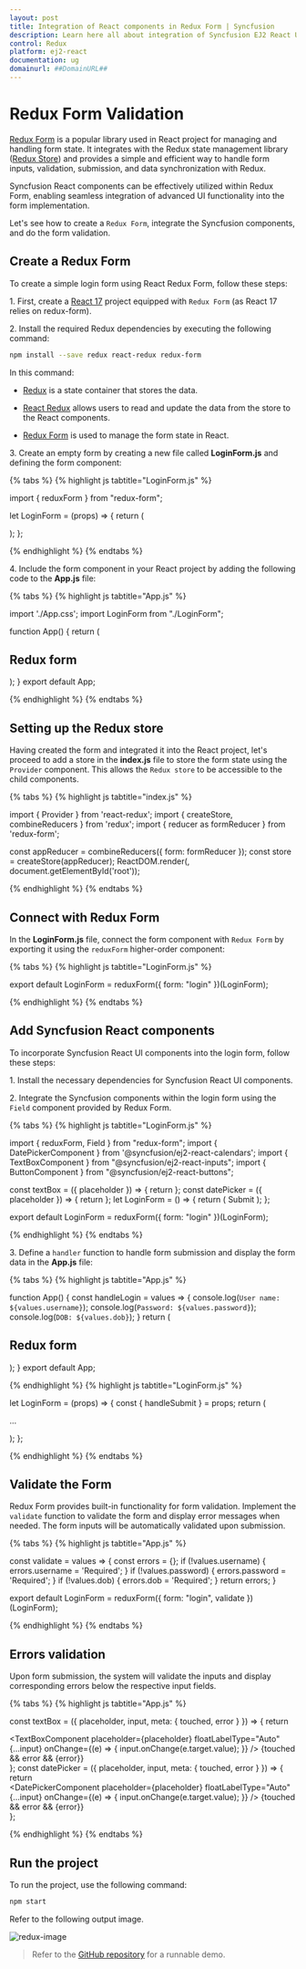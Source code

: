 ```yaml
---
layout: post
title: Integration of React components in Redux Form | Syncfusion
description: Learn here all about integration of Syncfusion EJ2 React UI components in Redux Form and more.
control: Redux 
platform: ej2-react
documentation: ug
domainurl: ##DomainURL##
---
```


# Redux Form Validation

[Redux Form](https://redux-form.com/) is a popular library used in React project for managing and handling form state. It integrates with the Redux state management library ([Redux Store](https://redux.js.org/api/store)) and provides a simple and efficient way to handle form inputs, validation, submission, and data synchronization with Redux.

Syncfusion React components can be effectively utilized within Redux Form, enabling seamless integration of advanced UI functionality into the form implementation.

Let's see how to create a `Redux Form`, integrate the Syncfusion components, and do the form validation.

## Create a Redux Form

To create a simple login form using React Redux Form, follow these steps:

1\. First, create a [React 17](https://reactjs.org/docs/create-a-new-react-app.html) project equipped with `Redux Form` (as React 17 relies on redux-form).

2\. Install the required Redux dependencies by executing the following command:

```bash
npm install --save redux react-redux redux-form
```

In this command:

* [Redux](https://reactjs.org/docs/create-a-new-react-app.html) is a state container that stores the data.

* [React Redux](https://reactjs.org/docs/create-a-new-react-app.html) allows users to read and update the data from the store to the React components.

* [Redux Form](https://redux-form.com/7.0.1/docs/gettingstarted.md/) is used to manage the form state in React.

3\. Create an empty form by creating a new file called **LoginForm.js** and defining the form component:

{% tabs %}
{% highlight js tabtitle="LoginForm.js" %}

import { reduxForm } from "redux-form";
 
let LoginForm = (props) => {
    return (
        <form />
    );
};

{% endhighlight %}
{% endtabs %}

4\. Include the form component in your React project by adding the following code to the **App.js** file:

{% tabs %}
{% highlight js tabtitle="App.js" %}

import './App.css';
import LoginForm from "./LoginForm";
 
function App() {
  return (
    <div className="App">
      <div className="login-form">
        <h2>Redux form</h2>
        <LoginForm />
      </div>
    </div>
  );
}
export default App;

{% endhighlight %}
{% endtabs %}

## Setting up the Redux store

Having created the form and integrated it into the React project, let's proceed to add a store in the **index.js** file to store the form state using the `Provider` component. This allows the `Redux store` to be accessible to the child components.

{% tabs %}
{% highlight js tabtitle="index.js" %}

import { Provider } from 'react-redux';
import { createStore, combineReducers } from 'redux';
import { reducer as formReducer } from 'redux-form';
 
const appReducer = combineReducers({ form: formReducer });
const store = createStore(appReducer);
ReactDOM.render(<Provider store={store}><App /></Provider>, document.getElementById('root'));

{% endhighlight %}
{% endtabs %}

## Connect with Redux Form

In the **LoginForm.js** file, connect the form component with `Redux Form` by exporting it using the `reduxForm` higher-order component:

{% tabs %}
{% highlight js tabtitle="LoginForm.js" %}

export default LoginForm = reduxForm({
    form: "login"
})(LoginForm);

{% endhighlight %}
{% endtabs %}

## Add Syncfusion React components

To incorporate Syncfusion React UI components into the login form, follow these steps:

1\. Install the necessary dependencies for Syncfusion React UI components.

2\. Integrate the Syncfusion components within the login form using the `Field` component provided by Redux Form.

{% tabs %}
{% highlight js tabtitle="LoginForm.js" %}

import { reduxForm, Field } from "redux-form";
import { DatePickerComponent } from '@syncfusion/ej2-react-calendars';
import { TextBoxComponent } from "@syncfusion/ej2-react-inputs";
import { ButtonComponent } from "@syncfusion/ej2-react-buttons";
 
const textBox = ({ placeholder }) => {
    return <TextBoxComponent placeholder={placeholder} floatLabelType="Auto" />
};
const datePicker = ({ placeholder }) => {
    return <DatePickerComponent placeholder={placeholder} floatLabelType="Auto" />
};
let LoginForm = () => {
    return (
        <form>
            <Field name="username" component={textBox} placeholder="Enter the user name" />
            <Field name="password" component={textBox} placeholder="Enter the password" />
            <Field name="dob" component={datePicker} placeholder="Enter the date of birth" />
            <ButtonComponent type="submit">Submit</ButtonComponent>
        </form>
    );
};
 
export default LoginForm = reduxForm({
    form: "login"
})(LoginForm);

{% endhighlight %}
{% endtabs %}

3\. Define a `handler` function to handle form submission and display the form data in the **App.js** file:

{% tabs %}
{% highlight js tabtitle="App.js" %}

function App() {
  const handleLogin = values => {
    console.log(`User name: ${values.username}`);
    console.log(`Password: ${values.password}`);
    console.log(`DOB: ${values.dob}`);
  }
  return (
    <div className="App">
      <div className="login-form">
        <h2>Redux form</h2>
        <LoginForm onSubmit={handleLogin} />
      </div>
    </div>
  );
}
export default App;

{% endhighlight %}
{% highlight js tabtitle="LoginForm.js" %}

let LoginForm = (props) => {
    const { handleSubmit } = props;
    return (
        <form onSubmit={handleSubmit}>
            …
        </form>
    );
};

{% endhighlight %}
{% endtabs %}

## Validate the Form

Redux Form provides built-in functionality for form validation. Implement the `validate` function to validate the form and display error messages when needed. The form inputs will be automatically validated upon submission.

{% tabs %}
{% highlight js tabtitle="App.js" %}

const validate = values => {
    const errors = {};
    if (!values.username) {
        errors.username = 'Required';
    }
    if (!values.password) {
        errors.password = 'Required';
    }
    if (!values.dob) {
        errors.dob = 'Required';
    }
    return errors;
}

export default LoginForm = reduxForm({
    form: "login",
    validate
})(LoginForm);

{% endhighlight %}
{% endtabs %}

## Errors validation

Upon form submission, the system will validate the inputs and display corresponding errors below the respective input fields.

{% tabs %}
{% highlight js tabtitle="App.js" %}

const textBox = ({ placeholder, input, meta: { touched, error } }) => {
    return <div>
        <TextBoxComponent placeholder={placeholder} floatLabelType="Auto" {...input}
            onChange={(e) => {
                input.onChange(e.target.value);
            }}
        />
        {touched && error && <span className="error">{error}</span>}
    </div>
};
const datePicker = ({ placeholder, input, meta: { touched, error } }) => {
    return <div>
      <DatePickerComponent placeholder={placeholder} floatLabelType="Auto" {...input}
         onChange={(e) => {
            input.onChange(e.target.value);
         }}
      />
      {touched && error && <span className="error">{error}</span>}</div>
};

{% endhighlight %}
{% endtabs %}

## Run the project

To run the project, use the following command:

```bash
npm start
```

Refer to the following output image.

![redux-image](../appearance/images/redux-form.png)

> Refer to the [GitHub repository](https://github.com/SyncfusionExamples/Creating-a-Redux-Form-with-Syncfusion-components-in-React) for a runnable demo.